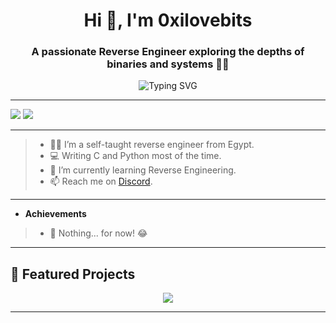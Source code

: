 <h1 align="center">Hi 👋, I'm 0xilovebits</h1>
<h3 align="center" >A passionate Reverse Engineer exploring the depths of binaries and systems 🕵️‍♂️</h3>

<p align="center">
  <img src="https://readme-typing-svg.herokuapp.com?font=Fira+Code&weight=600&size=18&duration=3000&pause=1000&color=0BA922&center=true&vCenter=true&random=false&width=435&lines=Welcome+to+my+GitHub+Profile!;Reverse+Engineering+Enthusiast;Malware+Analyst;Always+Learning+%26+Sharing!" alt="Typing SVG" />
</p>

---

![](https://github-profile-summary-cards.vercel.app/api/cards/stats?username=0xilovebits&theme=github_dark)
![](http://github-profile-summary-cards.vercel.app/api/cards/most-commit-language?username=0xilovebits&theme=github_dark)

---
> - 🕵️‍♂️ I’m a self-taught reverse engineer from Egypt.  
> - 💻 Writing C and Python most of the time.
> - 🌱 I’m currently learning Reverse Engineering.
> - 📫 Reach me on [Discord](https://discord.com/users/0xilovebits).  
---



- **Achievements**
> - 🥇 Nothing... for now! 😂  

---
## 🚀 Featured Projects

<p align="center">
  <a href="https://github.com/0xilovebits/x86-emulator-in-c">
    <img src="https://github-readme-stats.vercel.app/api/pin/?username=0xilovebits&repo=x86-emulator-in-c&theme=github_dark" />
  </a>
</p>

---

